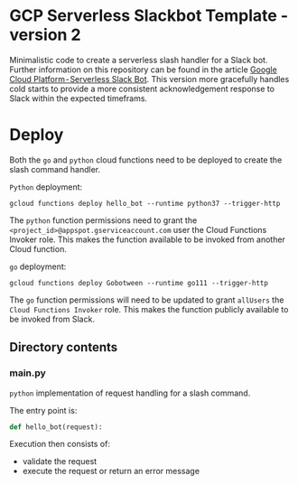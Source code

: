 # GCP Serverless Slackbot Template - version 2
Minimalistic code to create a serverless slash handler for a Slack bot. Further information on this repository can be found in the article [Google Cloud Platform - Serverless Slack Bot](https://medium.com/weareservian/google-cloud-platform-serverless-slack-bot-c3b3d1c43330). This version more gracefully handles cold starts to provide a more consistent acknowledgement response to Slack within the expected timeframs.

# Deploy
Both the `go` and `python` cloud functions need to be deployed to create the slash command handler.

`Python` deployment:

`gcloud functions deploy hello_bot --runtime python37 --trigger-http`

The `python` function permissions need to grant the `<project_id>@appspot.gserviceaccount.com` user the Cloud Functions Invoker role. This makes the function available to be invoked from another Cloud function.

`go` deployment:

`gcloud functions deploy Gobotween --runtime go111 --trigger-http`

The `go` function permissions will need to be updated to grant `allUsers` the `Cloud Functions Invoker` role. This makes the function publicly available to be invoked from Slack.


## Directory contents

### main.py
`python` implementation of request handling for a slash command. 

The entry point is:
```python
def hello_bot(request):
```

Execution then consists of:
 - validate the request
 - execute the request or return an error message
